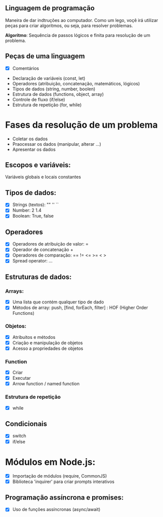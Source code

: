 ## Linguagem de programação

Maneira de dar indtruções ao computador.
Como um lego, voçê irá utilizar peças para criar algoritmos, ou seja, para resolver problemas.

**Algoritmo**: Sequência de passos lógicos e finita para resolução de um problema.

## Peças de uma linguagem

- [x] Comentários
- Declaração de variáveis (const, let)
- Operadores (atribuição, concatenação, matemáticos, lógicos)
- Tipos de dados (string, number, boolen)
- Estrutura de dados (functions, object, array)
- Controle de fluxo (if/else)
- Estrutura de repetição (for, while)

# Fases da resolução de um problema

- Coletar os dados
- Praocessar os dados (manipular, alterar ...)
- Apresentar os dados

## Escopos e variáveis:

Variáveis globais e locais
constantes

## Tipos de dados:

- [x] Strings (textos): "" '' ``
- [x] Number: 2 1.4
- [x] Boolean: True, false

## Operadores
- [x] Operadores de atribuição de valor: =
- [x] Operador de concatenação +
- [x] Operadores de comparação: == != <= >= < >
- [x] Spread operator: ...

## Estruturas de dados:

### Arrays:

- [x] Uma lista que contém qualquer tipo de dado
- [x] Métodos de array: push, [find, forEach, filter] : HOF (Higher Order Functions)

### Objetos:

- [x] Atribuitos e métodos
- [x] Criação e manipulação de objetos
- [x] Acesso a propriedades de objetos

### Function

- [x] Criar
- [x] Executar
- [x] Arrow function / named function

### Estrutura de repetição

- [x] while

## Condicionais

- [x] switch
- [x] if/else

# Módulos em Node.js:

- [x] Importação de módulos (require, CommonJS)
- [x] Biblioteca 'inquirer' para criar prompts interativos

## Programação assíncrona e promises:

- [x] Uso de funções assíncronas (async/await)